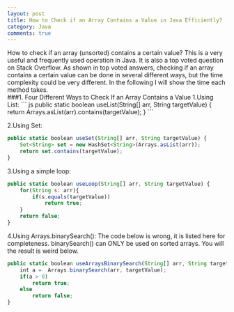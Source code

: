 ```yaml
---
layout: post
title: How to Check if an Array Contains a Value in Java Efficiently?
category: Java
comments: true
---
```

<div class="message">
How to check if an array (unsorted) contains a certain value? This is a very useful and frequently used operation in Java. It is also a top voted question on Stack Overflow. As shown in top voted answers, checking if an array contains a certain value can be done in several different ways, but the time complexity could be very different. In the following I will show the time each method takes.
</div>
###1. Four Different Ways to Check If an Array Contains a Value
1.Using List:
``` js
public static boolean useList(String[] arr, String targetValue) {
    return Arrays.asList(arr).contains(targetValue);
}
```



2.Using Set:
``` js
public static boolean useSet(String[] arr, String targetValue) {
    Set<String> set = new HashSet<String>(Arrays.asList(arr));
    return set.contains(targetValue);
}
```

3.Using a simple loop:
``` js
public static boolean useLoop(String[] arr, String targetValue) {
    for(String s: arr){
        if(s.equals(targetValue))
            return true;
    }
    return false;
}
```

4.Using Arrays.binarySearch():
The code below is wrong, it is listed here for completeness.
binarySearch() can ONLY be used on sorted arrays. You will the result is weird below.
``` js
public static boolean useArraysBinarySearch(String[] arr, String targetValue) {
    int a =  Arrays.binarySearch(arr, targetValue);
    if(a > 0)
        return true;
    else
        return false;
}
```
